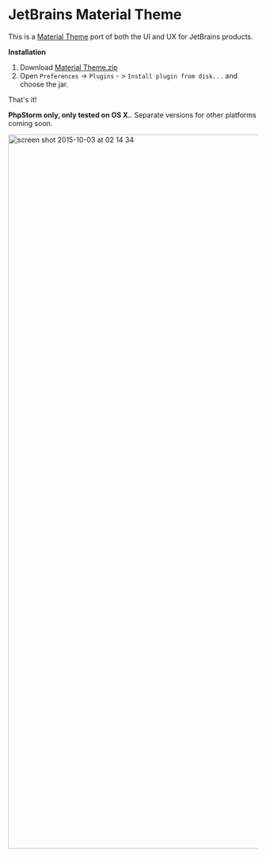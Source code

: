 # JetBrains Material Theme
This is a [Material Theme](https://github.com/equinusocio/material-theme) port of both the UI and UX for JetBrains products.

**Installation**    
1. Download [Material Theme.zip](http://cdn.hifive.no/material-ui/Material%20Theme.jar)    
2. Open `Preferences` -> `Plugins` - > `Install plugin from disk...` and choose the jar.

That's it!

**PhpStorm only, only tested on OS X.**. Separate versions for other platforms coming soon.


<img width="1440" alt="screen shot 2015-10-03 at 02 14 34" src="https://cloud.githubusercontent.com/assets/309292/10260483/8acd06a8-6976-11e5-8162-1ddaef05d4e8.png">
